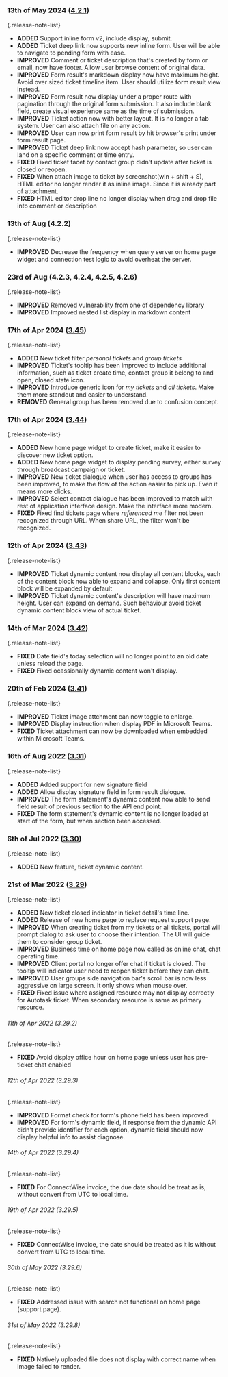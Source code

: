 ### 13th of May 2024 ([4.2.1](v4.2))
{.release-note-list}
- **ADDED** Support inline form v2, include display, submit.
- **ADDED** Ticket deep link now supports new inline form. User will be able to navigate to pending form with ease.
- **IMPROVED** Comment or ticket description that's created by form or email, now have footer. Allow user browse content of original data.
- **IMPROVED** Form result's markdown display now have maximum height. Avoid over sized ticket timeline item. User should utilize form result view instead.
- **IMPROVED** Form result now display under a proper route with pagination through the original form submission. It also include blank field, create visual experience same as the time of submission.
- **IMPROVED** Ticket action now with better layout. It is no longer a tab system. User can also attach file on any action.
- **IMPROVED** User can now print form result by hit browser's print under form result page.
- **IMPROVED** Ticket deep link now accept hash parameter, so user can land on a specific comment or time entry.
- **FIXED** Fixed ticket facet by contact group didn't update after ticket is closed or reopen.
- **FIXED** When attach image to ticket by screenshot(win + shift + S), HTML editor no longer render it as inline image. Since it is already part of attachment.
- **FIXED** HTML editor drop line no longer display when drag and drop file into comment or description

### 13th of Aug (4.2.2)
{.release-note-list}
- **IMPROVED** Decrease the frequency when query server on home page widget and connection test logic to avoid overheat the server.

### 23rd of Aug (4.2.3, 4.2.4, 4.2.5, 4.2.6)
{.release-note-list}
- **IMPROVED** Removed vulnerability from one of dependency library
- **IMPROVED** Improved nested list display in markdown content 

### 17th of Apr 2024 ([3.45](v3.45))
{.release-note-list}
- **ADDED** New ticket filter _personal tickets_ and _group tickets_
- **IMPROVED** Ticket's tooltip has been improved to include additional information, such as ticket create time, contact group it belong to and open, closed state icon.
- **IMPROVED** Introduce generic icon for _my tickets_ and _all tickets_. Make them more standout and easier to understand.
- **REMOVED** General group has been removed due to confusion concept.

### 17th of Apr 2024 ([3.44](v3.44))
{.release-note-list}
- **ADDED** New home page widget to create ticket, make it easier to discover new ticket option.
- **ADDED** New home page widget to display pending survey, either survey through broadcast campaign or ticket.
- **IMPROVED** New ticket dialogue when user has access to groups has been improved, to make the flow of the action easier to pick up. Even it means more clicks.
- **IMPROVED** Select contact dialogue has been improved to match with rest of application interface design. Make the interface more modern.
- **FIXED** Fixed find tickets page where *referenced me* filter not been recognized through URL. When share URL, the filter won't be recognized.

### 12th of Apr 2024 ([3.43](v3.43))
{.release-note-list}
- **IMPROVED** Ticket dynamic content now display all content blocks, each of the content block now able to expand and collapse. Only first content block will be expanded by default
- **IMPROVED** Ticket dynamic content's description will have maximum height. User can expand on demand. Such behaviour avoid ticket dynamic content block view of actual ticket.

### 14th of Mar 2024 ([3.42](v3.42))
{.release-note-list}
- **FIXED** Date field's today selection will no longer point to an old date unless reload the page.
- **FIXED** Fixed ocassionally dynamic content won't display. 

### 20th of Feb 2024 ([3.41](v3.41))
{.release-note-list}
- **IMPROVED** Ticket image attchment can now toggle to enlarge.
- **IMPROVED** Display instruction when display PDF in Microsoft Teams.
- **FIXED** Ticket attachment can now be downloaded when embedded within Microsoft Teams. 

### 16th of Aug 2022 ([3.31](v3.31))
{.release-note-list}
- **ADDED** Added support for new signature field
- **ADDED** Allow display signature field in form result dialogue.
- **IMPROVED** The form statement's dynamic content now able to send field result of previous section to the API end point.
- **FIXED** The form statement's dynamic content is no longer loaded at start of the form, but when section been accessed.

### 6th of Jul 2022 ([3.30](v3.30))
{.release-note-list}
- **ADDED** New feature, ticket dynamic content.

### 21st of Mar 2022 ([3.29](v3.29))
{.release-note-list}
- **ADDED** New ticket closed indicator in ticket detail's time line.
- **ADDED** Release of new home page to replace request support page.
- **IMPROVED** When creating ticket from my tickets or all tickets, portal will prompt dialog to ask user to choose their intention. The UI will guide them to consider group ticket.
- **IMPROVED** Business time on home page now called as online chat, chat operating time.
- **IMPROVED** Client portal no longer offer chat if ticket is closed. The tooltip will indicator user need to reopen ticket before they can chat.
- **IMPROVED** User groups side navigation bar's scroll bar is now less aggressive on large screen. It only shows when mouse over.
- **FIXED** Fixed issue where assigned resource may not display correctly for Autotask ticket. When secondary resource is same as primary resource.

###### 11th of Apr 2022 (3.29.2)
{.release-note-list}
- **FIXED** Avoid display office hour on home page unless user has pre-ticket chat enabled

###### 12th of Apr 2022 (3.29.3)
{.release-note-list}
- **IMPROVED** Format check for form's phone field has been improved
- **IMPROVED** For form's dynamic field, if response from the dynamic API didn't provide identifier for each option, dynamic field should now display helpful info to assist diagnose.

###### 14th of Apr 2022 (3.29.4)
{.release-note-list}
- **FIXED** For ConnectWise invoice, the due date should be treat as is, without convert from UTC to local time.

###### 19th of Apr 2022 (3.29.5)
{.release-note-list}
- **FIXED** ConnectWise invoice, the date should be treated as it is without convert from UTC to local time.

###### 30th of May 2022 (3.29.6)
{.release-note-list}
- **FIXED** Addressed issue with search not functional on home page (support page).

###### 31st of May 2022 (3.29.8)
{.release-note-list}
- **FIXED** Natively uploaded file does not display with correct name when image failed to render.
